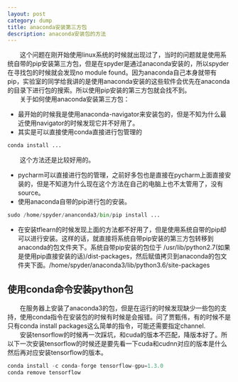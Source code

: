 ```yaml
---
layout: post
category: dump
title: anaconda安装第三方包
description: anaconda安装包的方法
---
```


　　这个问题在刚开始使用linux系统的时候就出现过了，当时的问题就是使用系统自带的pip安装第三方包，但是在spyder是通过anaconda安装的，所以spyder在寻找包的时候就会发现no module found。因为anaconda自己本身就带有pip，实验室的同学给我讲的是使用anaconda安装的这些软件会优先在anaconda的目录下进行包的搜索。所以使用pip安装的第三方包就会找不到。<br>
　　关于如何使用anaconda安装第三方包：
- 最开始的时候我是使用anaconda-navigator来安装包的，但是不知为什么最近使用navigator的时候发现它并不好用了。
- 其实是可以直接使用conda直接进行包管理的

```python
conda install ...
```
　　这个方法还是比较好用的。
- pycharm可以直接进行包的管理，之前好多包也是直接在pycharm上面直接安装的，但是不知道为什么现在这个方法在自己的电脑上也不太管用了，没有source。
- 使用anaconda自带的pip进行包的安装。

```python
sudo /home/spyder/ananconda3/bin/pip install ...
```
- 在安装tflearn的时候发现上面的方法都不好用了，但是使用系统自带的pip却可以进行安装。这样的话，就直接将系统自带pip安装的第三方包转移到anaconda的包文件夹下。系统自带pip安装的包位于 /usr/lib/python2.7(如果是使用pip直接安装的话)/dist-packages，然后赋值拷贝到anaconda的包文件夹下面。/home/spyder/anaconda3/lib/python3.6/site-packages

## 使用conda命令安装python包
　　在服务器上安装了anaconda3的包，但是在运行的时候发现缺少一些包的支持，使用conda指令在安装包的时候有时候是会报错。问了贾甄伟，有的时候不是只有conda install packages这么简单的指令，可能还需要指定channel.<br>
　　安装tensorflow的时候再一次踩坑，和cuda的版本不匹配，降版本好了。所以下一次安装tensorflow的时候还是要先看一下cuda和cudnn对应的版本是什么然后再对应安装tensorflow的版本。

```python
conda install -c conda-forge tensorflow-gpu=1.3.0
conda remove tensorflow
```